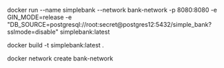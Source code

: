 docker run --name simplebank --network bank-network -p 8080:8080 -e GIN_MODE=release -e "DB_SOURCE=postgresql://root:secret@postgres12:5432/simple_bank?sslmode=disable"  simplebank:latest

docker build -t simplebank:latest .

docker network create bank-network
